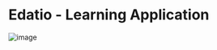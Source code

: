 # Edatio - Learning Application
![image](https://user-images.githubusercontent.com/108379858/200169986-03ebe939-9c36-4434-ab16-23808ca2d140.png)
